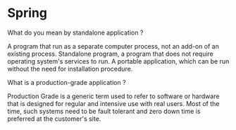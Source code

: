 # Spring

What do you mean by standalone application ?

A program that run as a separate computer process, not an add-on of an existing process.
Standalone program, a program that does not require operating system's services to run.
A portable application, which can be run without the need for installation procedure.

What is a production-grade application ?

Production Grade is a generic term used to refer to software or hardware that is designed for regular and intensive use with real users.
Most of the time, such systems need to be fault tolerant and zero down time is preferred at the customer's site.

